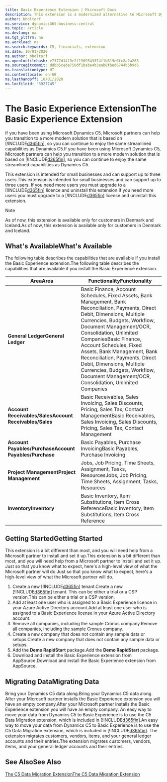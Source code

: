 ```yaml
---
title: Basic Experience Extension | Microsoft Docs
description: This extension is a modernized alternative to Microsoft Dynamics C5.
author: bholtorf
ms.service: dynamics365-business-central
ms.topic: article
ms.devlang: na
ms.tgt_pltfrm: na
ms.workload: na
ms.search.keywords: C5, financials, extension
ms.date: 10/01/2020
ms.author: bholtorf
ms.openlocfilehash: e7377d1413e2f1969543374f1b819e6fc8a2a263
ms.sourcegitcommit: ddbb5cede750df1baba4b3eab8fbed6744b5b9d6
ms.translationtype: HT
ms.contentlocale: en-GB
ms.lasthandoff: 10/01/2020
ms.locfileid: "3927745"
---
```

# <a name="the-basic-experience-extension"></a><span data-ttu-id="8b759-103">The Basic Experience Extension</span><span class="sxs-lookup"><span data-stu-id="8b759-103">The Basic Experience Extension</span></span>
<span data-ttu-id="8b759-104">If you have been using Microsoft Dynamics C5, Microsoft partners can help you transition to a more modern solution that is based on [!INCLUDE[d365fin](includes/d365fin_md.md)], so you can continue to enjoy the same streamlined capabilities as Dynamics C5.</span><span class="sxs-lookup"><span data-stu-id="8b759-104">If you have been using Microsoft Dynamics C5, Microsoft partners can help you transition to a more modern solution that is based on [!INCLUDE[d365fin](includes/d365fin_md.md)], so you can continue to enjoy the same streamlined capabilities as Dynamics C5.</span></span>

<span data-ttu-id="8b759-105">This extension is intended for small businesses and can support up to three users.</span><span class="sxs-lookup"><span data-stu-id="8b759-105">This extension is intended for small businesses and can support up to three users.</span></span> <span data-ttu-id="8b759-106">If you need more users you must upgrade to a [!INCLUDE[d365fin](includes/d365fin_md.md)] licence and uninstall this extension.</span><span class="sxs-lookup"><span data-stu-id="8b759-106">If you need more users you must upgrade to a [!INCLUDE[d365fin](includes/d365fin_md.md)] license and uninstall this extension.</span></span>

> [!NOTE]
> <span data-ttu-id="8b759-107">As of now, this extension is available only for customers in Denmark and Iceland.</span><span class="sxs-lookup"><span data-stu-id="8b759-107">As of now, this extension is available only for customers in Denmark and Iceland.</span></span> 

## <a name="whats-available"></a><span data-ttu-id="8b759-108">What's Available</span><span class="sxs-lookup"><span data-stu-id="8b759-108">What's Available</span></span>
<span data-ttu-id="8b759-109">The following table describes the capabilities that are available if you install the Basic Experience extension.</span><span class="sxs-lookup"><span data-stu-id="8b759-109">The following table describes the capabilities that are available if you install the Basic Experience extension.</span></span>

|<span data-ttu-id="8b759-110">Area</span><span class="sxs-lookup"><span data-stu-id="8b759-110">Area</span></span>  |<span data-ttu-id="8b759-111">Functionality</span><span class="sxs-lookup"><span data-stu-id="8b759-111">Functionality</span></span>  |
|---------|---------|
|<span data-ttu-id="8b759-112">**General Ledger**</span><span class="sxs-lookup"><span data-stu-id="8b759-112">**General Ledger**</span></span> |<span data-ttu-id="8b759-113">Basic Finance, Account Schedules, Fixed Assets, Bank Management, Bank Reconciliation, Payments, Direct Debit, Dimensions, Multiple Currencies, Budgets, Workflow, Document Management/OCR, Consolidation, Unlimited Companies</span><span class="sxs-lookup"><span data-stu-id="8b759-113">Basic Finance, Account Schedules, Fixed Assets, Bank Management, Bank Reconciliation, Payments, Direct Debit, Dimensions, Multiple Currencies, Budgets, Workflow, Document Management/OCR, Consolidation, Unlimited Companies</span></span>|
|<span data-ttu-id="8b759-114">**Account Receivables/Sales**</span><span class="sxs-lookup"><span data-stu-id="8b759-114">**Account Receivables/Sales**</span></span> |<span data-ttu-id="8b759-115">Basic Receivables, Sales Invoicing, Sales Discounts, Pricing, Sales Tax, Contact Management</span><span class="sxs-lookup"><span data-stu-id="8b759-115">Basic Receivables, Sales Invoicing, Sales Discounts, Pricing, Sales Tax, Contact Management</span></span> |
|<span data-ttu-id="8b759-116">**Account Payables/Purchase**</span><span class="sxs-lookup"><span data-stu-id="8b759-116">**Account Payables/Purchase**</span></span> |<span data-ttu-id="8b759-117">Basic Payables, Purchase Invoicing</span><span class="sxs-lookup"><span data-stu-id="8b759-117">Basic Payables, Purchase Invoicing</span></span> |
|<span data-ttu-id="8b759-118">**Project Management**</span><span class="sxs-lookup"><span data-stu-id="8b759-118">**Project Management**</span></span> |<span data-ttu-id="8b759-119">Jobs, Job Pricing, Time Sheets, Assignment, Tasks, Resources</span><span class="sxs-lookup"><span data-stu-id="8b759-119">Jobs, Job Pricing, Time Sheets, Assignment, Tasks, Resources</span></span> |
|<span data-ttu-id="8b759-120">**Inventory**</span><span class="sxs-lookup"><span data-stu-id="8b759-120">**Inventory**</span></span> |<span data-ttu-id="8b759-121">Basic Inventory, Item Substitutions, Item Cross Reference</span><span class="sxs-lookup"><span data-stu-id="8b759-121">Basic Inventory, Item Substitutions, Item Cross Reference</span></span> |

## <a name="getting-started"></a><span data-ttu-id="8b759-122">Getting Started</span><span class="sxs-lookup"><span data-stu-id="8b759-122">Getting Started</span></span>
<span data-ttu-id="8b759-123">This extension is a bit different than most, and you will need help from a Microsoft partner to install and set it up.</span><span class="sxs-lookup"><span data-stu-id="8b759-123">This extension is a bit different than most, and you will need help from a Microsoft partner to install and set it up.</span></span> <span data-ttu-id="8b759-124">Just so that you know what to expect, here's a high-level view of what the Microsoft partner will do.</span><span class="sxs-lookup"><span data-stu-id="8b759-124">Just so that you know what to expect, here's a high-level view of what the Microsoft partner will do.</span></span>

1. <span data-ttu-id="8b759-125">Create a new [!INCLUDE[d365fin](includes/d365fin_md.md)] tenant.</span><span class="sxs-lookup"><span data-stu-id="8b759-125">Create a new [!INCLUDE[d365fin](includes/d365fin_md.md)] tenant.</span></span> <span data-ttu-id="8b759-126">This can be either a trial or a CSP version.</span><span class="sxs-lookup"><span data-stu-id="8b759-126">This can be either a trial or a CSP version.</span></span>
2. <span data-ttu-id="8b759-127">Add at least one user who is assigned to a Basic Experience licence in your Azure Active Directory account.</span><span class="sxs-lookup"><span data-stu-id="8b759-127">Add at least one user who is assigned to a Basic Experience license in your Azure Active Directory account.</span></span>
3. <span data-ttu-id="8b759-128">Remove all companies, including the sample Cronus company.</span><span class="sxs-lookup"><span data-stu-id="8b759-128">Remove all companies, including the sample Cronus company.</span></span>
4. <span data-ttu-id="8b759-129">Create a new company that does not contain any sample data or setups.</span><span class="sxs-lookup"><span data-stu-id="8b759-129">Create a new company that does not contain any sample data or setups.</span></span>
5. <span data-ttu-id="8b759-130">Add the **Demo RapidStart** package.</span><span class="sxs-lookup"><span data-stu-id="8b759-130">Add the **Demo RapidStart** package.</span></span> <!--what does the pockage contain?-->
6. <span data-ttu-id="8b759-131">Download and install the Basic Experience extension from AppSource.</span><span class="sxs-lookup"><span data-stu-id="8b759-131">Download and install the Basic Experience extension from AppSource.</span></span>

## <a name="migrating-data"></a><span data-ttu-id="8b759-132">Migrating Data</span><span class="sxs-lookup"><span data-stu-id="8b759-132">Migrating Data</span></span>
<span data-ttu-id="8b759-133">Bring your Dynamics C5 data along.</span><span class="sxs-lookup"><span data-stu-id="8b759-133">Bring your Dynamics C5 data along.</span></span> <span data-ttu-id="8b759-134">After your Microsoft partner installs the Basic Experience extension you will have an empty company.</span><span class="sxs-lookup"><span data-stu-id="8b759-134">After your Microsoft partner installs the Basic Experience extension you will have an empty company.</span></span> <span data-ttu-id="8b759-135">An easy way to move your data from Dynamics C5 to Basic Experience is to use the C5 Data Migration extension, which is included in [!INCLUDE[d365fin](includes/d365fin_md.md)].</span><span class="sxs-lookup"><span data-stu-id="8b759-135">An easy way to move your data from Dynamics C5 to Basic Experience is to use the C5 Data Migration extension, which is included in [!INCLUDE[d365fin](includes/d365fin_md.md)].</span></span> <span data-ttu-id="8b759-136">The extension migrates customers, vendors, items, and your general ledger accounts and their entries.</span><span class="sxs-lookup"><span data-stu-id="8b759-136">The extension migrates customers, vendors, items, and your general ledger accounts and their entries.</span></span>

## <a name="see-also"></a><span data-ttu-id="8b759-137">See Also</span><span class="sxs-lookup"><span data-stu-id="8b759-137">See Also</span></span>
[<span data-ttu-id="8b759-138">The C5 Data Migration Extension</span><span class="sxs-lookup"><span data-stu-id="8b759-138">The C5 Data Migration Extension</span></span>](ui-extensions-c5-data-migration.md)
